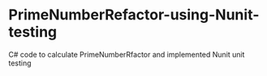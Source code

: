 # PrimeNumberRefactor-using-Nunit-testing
C# code to calculate PrimeNumberRfactor and implemented Nunit unit testing 
